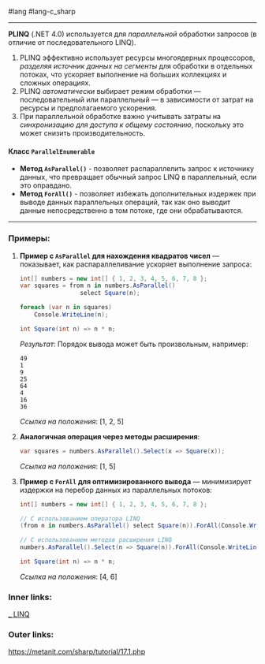 #lang #lang-c_sharp 

---
**PLINQ** (.NET 4.0) используется для *параллельной* обработки запросов (в отличие от последовательного LINQ).
1. PLINQ эффективно использует ресурсы многоядерных процессоров, *разделяя источник данных на сегменты* для обработки в отдельных потоках, что ускоряет выполнение на больших коллекциях и сложных операциях. 
2. PLINQ *автоматически* выбирает режим обработки — последовательный или параллельный — в зависимости от затрат на ресурсы и предполагаемого ускорения.
3. При параллельной обработке важно учитывать затраты на *синхронизацию для доступа к общему состоянию*, поскольку это может снизить производительность.

#### Класс `ParallelEnumerable`
- **Метод `AsParallel()`** - позволяет распараллелить запрос к источнику данных, что превращает обычный запрос LINQ в параллельный, если это оправдано.
- **Метод `ForAll()`** - позволяет избежать дополнительных издержек при выводе данных параллельных операций, так как оно выводит данные непосредственно в том потоке, где они обрабатываются.

---

### Примеры:

1. **Пример с `AsParallel` для нахождения квадратов чисел** — показывает, как распараллеливание ускоряет выполнение запроса:
    ```csharp
    int[] numbers = new int[] { 1, 2, 3, 4, 5, 6, 7, 8 };
    var squares = from n in numbers.AsParallel()
                     select Square(n);

    foreach (var n in squares)
        Console.WriteLine(n);

    int Square(int n) => n * n;
    ```
   *Результат*: Порядок вывода может быть произвольным, например:
   ```
   49
   1
   9
   25
   64
   4
   16
   36
   ```
   *Ссылка на положения*: [1, 2, 5]

2. **Аналогичная операция через методы расширения**:
    ```csharp
    var squares = numbers.AsParallel().Select(x => Square(x));
    ```
   *Ссылка на положения*: [1, 5]

3. **Пример с `ForAll` для оптимизированного вывода** — минимизирует издержки на перебор данных из параллельных потоков:
    ```csharp
    int[] numbers = new int[] { 1, 2, 3, 4, 5, 6, 7, 8 };

    // С использованием оператора LINQ
    (from n in numbers.AsParallel() select Square(n)).ForAll(Console.WriteLine);

    // С использованием методов расширения LINQ
    numbers.AsParallel().Select(n => Square(n)).ForAll(Console.WriteLine);

    int Square(int n) => n * n;
    ```
   *Ссылка на положения*: [4, 6]

### Inner links:
[_ LINQ](1.%20Lang/C-sharp/Базы%20данных/LINQ/_%20LINQ.md)

### Outer links:
https://metanit.com/sharp/tutorial/17.1.php